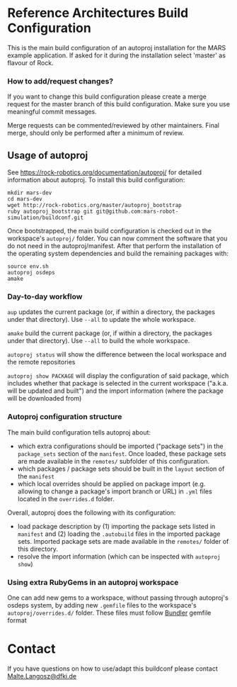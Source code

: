 # Reference Architectures Build Configuration

This is the main build configuration of an autoproj installation for the
MARS example application.
If asked for it during the installation select 'master' as flavour of Rock.

### How to add/request changes?
If you want to change this build configuration please create a merge request for
the master branch of this build configuration. Make sure you use meaningful commit messages.

Merge requests can be commented/reviewed by other maintainers.
Final merge, should only be performed after a minimum of review.

## Usage of autoproj
See https://rock-robotics.org/documentation/autoproj/ for detailed information about autoproj.
To install this build configuration:

```
mkdir mars-dev
cd mars-dev
wget http://rock-robotics.org/master/autoproj_bootstrap
ruby autoproj_bootstrap git git@github.com:mars-robot-simulation/buildconf.git
```
Once bootstrapped, the main build configuration is checked out in the
workspace's `autoproj/` folder.
You can now comment the software that you do not need in the autoproj/manifest.
After that perform the installation of the operating system dependencies 
and build the remaining packages with:
```
source env.sh
autoproj osdeps
amake
```

### Day-to-day workflow

`aup` updates the current package (or, if within a directory, the packages
under that directory). Use `--all` to update the whole workspace.

`amake` build the current package (or, if within a directory, the packages
under that directory). Use `--all` to build the whole workspace.

`autoproj status` will show the difference between the local workspace and
the remote repositories

`autoproj show PACKAGE` will display the configuration of said package, which
includes whether that package is selected in the current workspace ("a.k.a.
will be updated and built") and the import information (where the package
will be downloaded from)

### Autoproj configuration structure

The main build configuration tells autoproj about:

- which extra configurations should be imported ("package sets") in the
  `package_sets` section of the `manifest`. Once loaded, these package
  sets are made available in the `remotes/` subfolder of this configuration.
- which packages / package sets should be built in the `layout` section of
  the `manifest`
- which local overrides should be applied on package import (e.g. allowing
  to change a package's import branch or URL) in `.yml` files located in
  the `overrides.d` folder.

Overall, autoproj does the following with its configuration:

- load package description by (1) importing the package sets listed in
  `manifest` and (2) loading the `.autobuild` files in the imported package sets.
  Imported package sets are made available in the `remotes/` folder of this
  directory.
- resolve the import information (which can be inspected with `autoproj show`)

### Using extra RubyGems in an autoproj workspace

One can add new gems to a workspace, without passing through autoproj's osdeps
system, by adding new `.gemfile` files to the workspace's
`autoproj/overrides.d/` folder. These files must follow
[Bundler](http://bundler.io) gemfile format


# Contact
If you have questions on how to use/adapt this buildconf please contact Malte.Langosz@dfki.de


